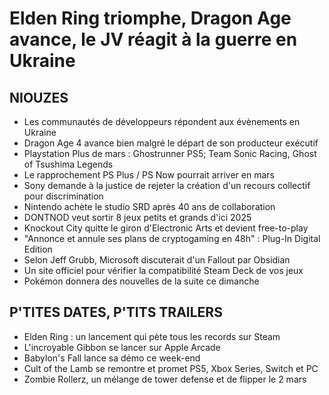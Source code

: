 # Elden Ring triomphe, Dragon Age avance, le JV réagit à la guerre en Ukraine

## NIOUZES

- Les communautés de développeurs répondent aux évènements en Ukraine
- Dragon Age 4 avance bien malgré le départ de son producteur exécutif
- Playstation Plus de mars : Ghostrunner PS5; Team Sonic Racing, Ghost of Tsushima Legends
- Le rapprochement PS Plus / PS Now pourrait arriver en mars
- Sony demande à la justice de rejeter la création d'un recours collectif pour discrimination
- Nintendo achète le studio SRD après 40 ans de collaboration
- DONTNOD veut sortir 8 jeux petits et grands d'ici 2025
- Knockout City quitte le giron d'Electronic Arts et devient free-to-play
- "Annonce et annule ses plans de cryptogaming en 48h" : Plug-In Digital Edition
- Selon Jeff Grubb, Microsoft discuterait d'un Fallout par Obsidian
- Un site officiel pour vérifier la compatibilité Steam Deck de vos jeux
- Pokémon donnera des nouvelles de la suite ce dimanche

## P'TITES DATES, P'TITS TRAILERS

- Elden Ring : un lancement qui pète tous les records sur Steam
- L'incroyable Gibbon se lancer sur Apple Arcade
- Babylon's Fall lance sa démo ce week-end
- Cult of the Lamb se remontre et promet PS5, Xbox Series, Switch et PC
- Zombie Rollerz, un mélange de tower defense et de flipper le 2 mars
